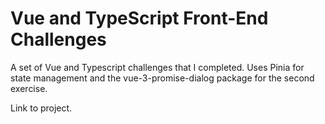# Vue and TypeScript Front-End Challenges

A set of Vue and Typescript challenges that I completed. Uses Pinia for state management and the vue-3-promise-dialog package for the second exercise.

Link to project.